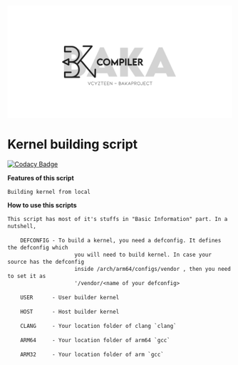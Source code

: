 <p align="center">
<img src="img/baka-compiler.png" />

# Kernel building script
[![Codacy Badge](https://app.codacy.com/project/badge/Grade/1a6455335fe040329a160fad3c6de17c)](https://www.codacy.com?utm_source=github.com&amp;utm_medium=referral&amp;utm_content=Baka-Project/Baka-Compile&amp;utm_campaign=Badge_Grade)

**Features of this script**
```
Building kernel from local
```

**How to use this scripts**
```
This script has most of it's stuffs in "Basic Information" part. In a nutshell,

	DEFCONFIG - To build a kernel, you need a defconfig. It defines the defconfig which
                     you will need to build kernel. In case your source has the defconfig 
                     inside /arch/arm64/configs/vendor , then you need to set it as
                     '/vendor/<name of your defconfig>

	USER      - User builder kernel

	HOST      - Host builder kernel

	CLANG     - Your location folder of clang `clang`

	ARM64     - Your location folder of arm64 `gcc`

	ARM32     - Your location folder of arm `gcc`
```
